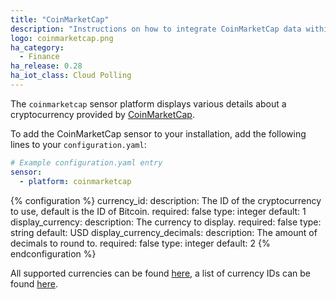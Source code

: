 ```yaml
---
title: "CoinMarketCap"
description: "Instructions on how to integrate CoinMarketCap data within Home Assistant."
logo: coinmarketcap.png
ha_category:
  - Finance
ha_release: 0.28
ha_iot_class: Cloud Polling
---
```



The `coinmarketcap` sensor platform displays various details about a cryptocurrency provided by [CoinMarketCap](https://coinmarketcap.com/).

To add the CoinMarketCap sensor to your installation, add the following lines to your `configuration.yaml`:

```yaml
# Example configuration.yaml entry
sensor:
  - platform: coinmarketcap
```

{% configuration %}
currency_id:
  description: The ID of the cryptocurrency to use, default is the ID of Bitcoin.
  required: false
  type: integer
  default: 1
display_currency:
  description: The currency to display.
  required: false
  type: string
  default: USD
display_currency_decimals:
  description: The amount of decimals to round to.
  required: false
  type: integer
  default: 2
{% endconfiguration %}

All supported currencies can be found [here](https://coinmarketcap.com/api/), a list of currency IDs can be found [here](https://api.coinmarketcap.com/v2/ticker/).

